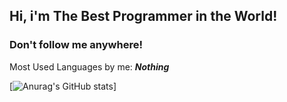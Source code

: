 ## Hi, i'm The Best Programmer in the World!

<h3>
Don't follow me anywhere!
</h3>

Most Used Languages by me: <b><em>Nothing</em></b>

[![Anurag's GitHub stats](https://github-readme-stats.vercel.app/api?username=chrisLenartowicz&hide=prs&theme=tokyonight)]

